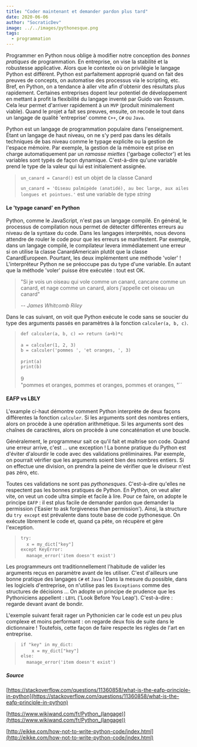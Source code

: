 ```yaml
---
title: "Coder maintenant et demander pardon plus tard"
date: 2020-06-06
author: "SocraticDev"
image: ../../images/pythonesque.png
tags:
  - programmation
---
```


Programmer en Python nous oblige à modifier notre conception des _bonnes pratiques_ de programmation. En entreprise, on vise la stabilité et la robustesse applicative. Alors que le contexte où on privilégie le langage Python est différent.  Python est parfaitement approprié quand on fait des preuves de concepts, on automatise des processus via le scripting, etc. Bref, en Python, on a tendance à aller vite afin d'obtenir des résultats plus rapidement. Certaines entreprises dopent leur potentiel de développement en mettant à profit la flexibilité du langage inventé par Guido van Rossum. Cela leur permet d'arriver rapidement à un ``MVP`` (produit minimalement viable). Quand le projet a fait ses preuves, ensuite, on recode le tout dans un langage de qualité 'entreprise' comme ``C++``, ``C#`` ou ``Java``.

Python est un langage de programmation populaire dans l'enseignement. Étant un langage de haut niveau, on ne s'y perd pas dans les détails techniques de bas niveau comme le typage explicite ou la gestion de l'espace mémoire. Par exemple, la gestion de la mémoire est prise en charge automatiquement par un _ramasse miettes_ ('garbage collector') et les variables sont typés de façon dynamique. C'est-à-dire qu'une variable prend le type de la valeur qui lui est initialement assignée.

> ``un_canard = Canard()`` est un objet de la classe Canard
>
> ``un_canard = 'Oiseau palmipède (anatidé), au bec large, aux ailes longues et pointues.'`` est une variable de type _string_

#### Le 'typage canard' en Python

Python, comme le JavaScript, n'est pas un langage compilé. En général, le processus de compilation nous permet de détecter différentes erreurs au niveau de la syntaxe du code. Dans les langages interprétés, nous devons attendre de rouler le code pour que les erreurs se manifestent. Par exemple, dans un langage compilé, le compilateur levera immédiatement une erreur si on utilise la classe CanardAmericain plutôt que la classe CanardEuropeen. Pourtant, les deux implémentent une méthode 'voler' ! L'interpréteur Python ne se préoccupe pas du type d'une variable. En autant que la méthode 'voler' puisse être exécutée : tout est OK. 

> "Si je vois un oiseau qui vole comme un canard, cancane comme un canard, et nage comme un canard, alors j'appelle cet oiseau un canard"
>
> <cite>-- James Whitcomb Riley</cite>

Dans le cas suivant, on voit que Python exécute le code sans se soucier du type des arguments passés en paramètres à la fonction `calculer(a, b, c)`.

>``def calculer(a, b, c) => return (a+b)*c`` </br>
> </br>
> ``a = calculer(1, 2, 3)``</br>
> ``b = calculer('pommes ', 'et oranges, ', 3)``</br>
> </br>
> ``print(a)`` </br>
> ``print(b)``</br>
> </br>
> 9 </br>
> "pommes et oranges, pommes et oranges, pommes et oranges, "``

#### EAFP vs LBLY

L'example ci-haut démontre comment Python interprète de deux façons différentes la fonction ``calculer``. Si les arguments sont des nombres entiers, alors on procède à une opération arithmétique. Si les arguments sont des chaînes de caractères, alors on procède à une concaténation et une boucle.

Généralement, le programmeur sait ce qu'il fait et maîtrise son code. Quand une erreur arrive, c'est ... une exception ! La bonne pratique du Python est d'éviter d'alourdir le code avec des validations préliminaires. Par exemple, on pourrait vérifier que les arguments soient bien des nombres entiers. Si on effectue une division, on prendra la peine de vérifier que le diviseur n'est pas zéro, etc.

Toutes ces validations ne sont pas _pythonesques_. C'est-à-dire qu'elles ne respectent pas les bonnes pratiques de Python. En Python, on veut aller vite, on veut un code ultra simple et facile à lire. Pour ce faire, on adopte le principe ``EAFP`` : il est plus facile de demander pardon que demander la permission ('Easier to ask forgiveness than permission'). Ainsi, la structure du ``try except`` est prévalente dans toute base de code pythonesque. On exécute librement le code et, quand ça pète, on récupère et gère l'exception.

> ``try:`` </br>
> &nbsp;&nbsp;&nbsp;    ``x = my_dict["key"]``</br>
> ``except KeyError:``</br>
> &nbsp;&nbsp;&nbsp;    ``manage_error('item doesn't exist')``

Les programmeurs ont traditionnellement l'habitude de valider les arguments reçus en paramètre avant de les utiliser. C'est d'ailleurs une bonne pratique des langages ``C#`` et ``Java`` ! Dans la mesure du possible, dans les logiciels d'entreprise, on n'utilise pas les ``Exceptions`` comme des structures de décisions ... On adopte un principe de prudence que les Pythoniciens appellent : ``LBYL`` ('Look Before You Leap'). C'est-à-dire : regarde devant avant de bondir.

L'exemple suivant ferait rager un Pythonicien car le code est un peu plus complexe et moins performant : on regarde deux fois de suite dans le dictionnaire ! Toutefois, cette façon de faire respecte les règles de l'art en entreprise.

> ``if "key" in my_dict:``</br>
> &nbsp;&nbsp;&nbsp;     ``  x = my_dict["key"]``</br>
> ``else:`` </br>
> &nbsp;&nbsp;&nbsp;     ``manage_error('item doesn't exist')``

##### Source

[https://stackoverflow.com/questions/11360858/what-is-the-eafp-principle-in-python](https://stackoverflow.com/questions/11360858/what-is-the-eafp-principle-in-python)

[https://www.wikiwand.com/fr/Python_(langage)](https://www.wikiwand.com/fr/Python_(langage))

[http://eikke.com/how-not-to-write-python-code/index.html](http://eikke.com/how-not-to-write-python-code/index.html)